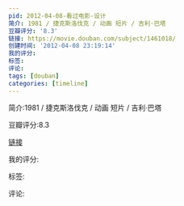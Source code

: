 ```yaml
---
pid: 2012-04-08-看过电影-设计
简介: 1981 / 捷克斯洛伐克 / 动画 短片 / 吉利·巴塔
豆瓣评分: '8.3'
链接: https://movie.douban.com/subject/1461018/
创建时间: '2012-04-08 23:19:14'
我的评分:
标签:
评论:
tags: [douban]
categories: [timeline]
---
```

简介:1981 / 捷克斯洛伐克 / 动画 短片 / 吉利·巴塔

豆瓣评分:8.3

[链接](https://movie.douban.com/subject/1461018/)

我的评分:

标签:

评论:


